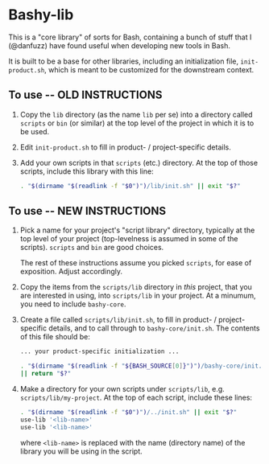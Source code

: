 Bashy-lib
=========

This is a "core library" of sorts for Bash, containing a bunch of stuff that
I (@danfuzz) have found useful when developing new tools in Bash.

It is built to be a base for other libraries, including an initialization file,
`init-product.sh`, which is meant to be customized for the downstream context.

## To use -- OLD INSTRUCTIONS

1. Copy the `lib` directory (as the name `lib` per se) into a directory called
   `scripts` or `bin` (or similar) at the top level of the project in which it
   is to be used.

2. Edit `init-product.sh` to fill in product- / project-specific details.

3. Add your own scripts in that `scripts` (etc.) directory. At the top of those
   scripts, include this library with this line:

   ```bash
   . "$(dirname "$(readlink -f "$0")")/lib/init.sh" || exit "$?"
   ```

## To use -- NEW INSTRUCTIONS

1. Pick a name for your project's "script library" directory, typically at the
   top level of your project (top-levelness is assumed in some of the scripts).
   `scripts` and `bin` are good choices.

   The rest of these instructions assume you picked `scripts`, for ease of
   exposition. Adjust accordingly.

2. Copy the items from the `scripts/lib` directory in _this_ project, that you
   are interested in using, into `scripts/lib` in your project. At a minumum,
   you need to include `bashy-core`.

3. Create a file called `scripts/lib/init.sh`, to fill in product- /
   project-specific details, and to call through to `bashy-core/init.sh`. The
   contents of this file should be:

   ```bash
   ... your product-specific initialization ...

   . "$(dirname "$(readlink -f "${BASH_SOURCE[0]}")")/bashy-core/init.sh" \
   || return "$?"
   ```

4. Make a directory for your own scripts under `scripts/lib`, e.g.
   `scripts/lib/my-project`. At the top of each script, include these lines:

   ```bash
   . "$(dirname "$(readlink -f "$0")")/../init.sh" || exit "$?"
   use-lib '<lib-name>'
   use-lib '<lib-name>'
   ```

   where `<lib-name>` is replaced with the name (directory name) of the library
   you will be using in the script.
